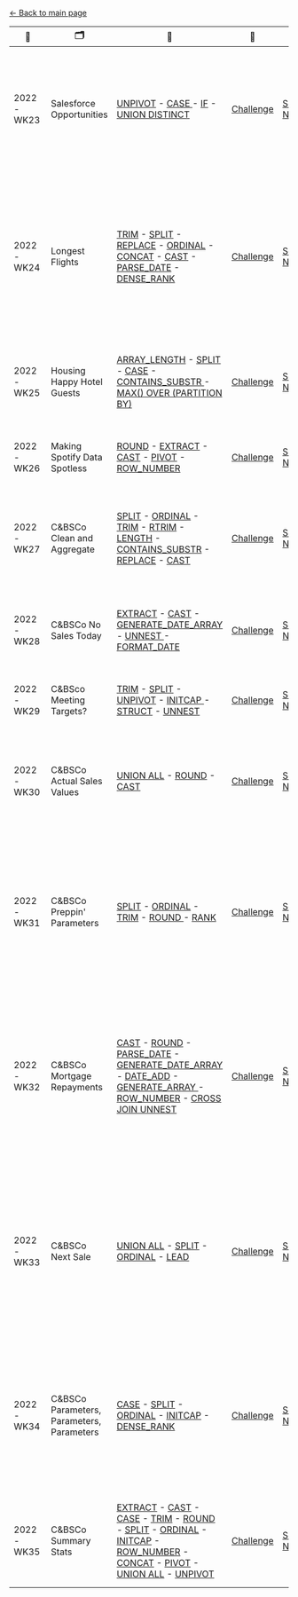 [← Back to main page](https://github.com/meerens/preppin-data/blob/main/README.md)

| 📆        | 🗂                                        | 🧮                                                                                                                                                                                                                                                                                                                                                                                                                                                                                                                                                                                                                                                                                                                                                                                                                                                                                                                                                                                                                                                                                                                                                                                                                                                                                                                                                              | 🧠                                                                                                 | 📒                                                         | 📝                                                                                                                                                                             |
| --------- | ----------------------------------------- | --------------------------------------------------------------------------------------------------------------------------------------------------------------------------------------------------------------------------------------------------------------------------------------------------------------------------------------------------------------------------------------------------------------------------------------------------------------------------------------------------------------------------------------------------------------------------------------------------------------------------------------------------------------------------------------------------------------------------------------------------------------------------------------------------------------------------------------------------------------------------------------------------------------------------------------------------------------------------------------------------------------------------------------------------------------------------------------------------------------------------------------------------------------------------------------------------------------------------------------------------------------------------------------------------------------------------------------------------------------- | -------------------------------------------------------------------------------------------------- | ---------------------------------------------------------- | ------------------------------------------------------------------------------------------------------------------------------------------------------------------------------ |
| 2022-WK23 | Salesforce Opportunities                  | [UNPIVOT](https://cloud.google.com/bigquery/docs/reference/standard-sql/query-syntax#unpivot_operator) - [CASE ](https://cloud.google.com/bigquery/docs/reference/standard-sql/conditional_expressions#case_expr)-  [IF](https://cloud.google.com/bigquery/docs/reference/standard-sql/conditional_expressions#if) - [UNION DISTINCT](https://cloud.google.com/bigquery/docs/reference/standard-sql/query-syntax#union)                                                                                                                                                                                                                                                                                                                                                                                                                                                                                                                                                                                                                                                                                                                                                                                                                                                                                                                                         | [Challenge](https://preppindata.blogspot.com/2022/06/2022-week-23-pd-x-wow-salesforce.html)        | [Solution Notebook](https://count.co/notebook/ALLYdShxAnd) | Unpivoting a wide table (2 columns to rows), unioning tables without duplicating records, chained if functions                                                                 |
| 2022-WK24 | Longest Flights                           | [TRIM](https://cloud.google.com/bigquery/docs/reference/standard-sql/string_functions#trim) - [SPLIT](https://cloud.google.com/bigquery/docs/reference/standard-sql/string_functions#split) - [REPLACE](https://cloud.google.com/bigquery/docs/reference/standard-sql/string_functions#replace) - [ORDINAL](https://cloud.google.com/bigquery/docs/reference/standard-sql/operators#array_subscript_operator) - [CONCAT](https://cloud.google.com/bigquery/docs/reference/standard-sql/string_functions#concat) - [CAST](https://cloud.google.com/bigquery/docs/reference/standard-sql/conversion_functions#cast) - [PARSE_DATE](https://cloud.google.com/bigquery/docs/reference/standard-sql/date_functions#parse_date) - [DENSE_RANK](https://cloud.google.com/bigquery/docs/reference/standard-sql/numbering_functions#dense_rank)                                                                                                                                                                                                                                                                                                                                                                                                                                                                                                                          | [Challenge](https://preppindata.blogspot.com/2022/06/2022-week-24-longest-flights.html)            | [Solution Notebook](https://count.co/notebook/egsKBXWNQqW) | Complex chained string manipulations (arrays, multiple chained functions), dual join (same table on different columns), parsing a date from a string                           |
| 2022-WK25 | Housing Happy Hotel Guests                | [ARRAY_LENGTH](https://cloud.google.com/bigquery/docs/reference/standard-sql/arrays#finding_lengths) - [SPLIT](https://cloud.google.com/bigquery/docs/reference/standard-sql/string_functions#split) - [CASE](https://cloud.google.com/bigquery/docs/reference/standard-sql/conditional_expressions#case_expr) - [CONTAINS_SUBSTR ](https://cloud.google.com/bigquery/docs/reference/standard-sql/string_functions#contains_substr)- [MAX() OVER (PARTITION BY)](https://cloud.google.com/bigquery/docs/reference/standard-sql/window-function-calls)                                                                                                                                                                                                                                                                                                                                                                                                                                                                                                                                                                                                                                                                                                                                                                                                           | [Challenge](https://preppindata.blogspot.com/2022/06/2022-week-25-housing-happy-hotel-guests.html) | [Solution Notebook](https://count.co/notebook/QLP6USadahs) | Complex filtering in WHERE using CASE & LIKE, window functions (aggregation)                                                                                                   |
| 2022-WK26 | Making Spotify Data Spotless              | [ROUND](https://cloud.google.com/bigquery/docs/reference/standard-sql/mathematical_functions#round) - [EXTRACT](https://cloud.google.com/bigquery/docs/reference/standard-sql/date_functions#extract) - [CAST](https://cloud.google.com/bigquery/docs/reference/standard-sql/conversion_functions#cast) - [PIVOT](https://cloud.google.com/bigquery/docs/reference/standard-sql/query-syntax#pivot_operator) - [ROW_NUMBER](https://cloud.google.com/bigquery/docs/reference/standard-sql/numbering_functions#row_number)                                                                                                                                                                                                                                                                                                                                                                                                                                                                                                                                                                                                                                                                                                                                                                                                                                       | [Challenge](https://preppindata.blogspot.com/2022/06/2022-week-26-making-spotify-data.html)        | [Solution Notebook](https://count.co/notebook/QNeQy4t45lN) | Pivoting (rows to columns), window functions (ranking)                                                                                                                         |
| 2022-WK27 | C&BSCo Clean and Aggregate                | [SPLIT](https://cloud.google.com/bigquery/docs/reference/standard-sql/string_functions#split) - [ORDINAL](https://cloud.google.com/bigquery/docs/reference/standard-sql/operators#array_subscript_operator) - [TRIM](https://cloud.google.com/bigquery/docs/reference/standard-sql/string_functions#trim) - [RTRIM](https://cloud.google.com/bigquery/docs/reference/standard-sql/string_functions#rtrim) - [LENGTH](https://cloud.google.com/bigquery/docs/reference/standard-sql/string_functions#length) - [CONTAINS_SUBSTR](https://cloud.google.com/bigquery/docs/reference/standard-sql/string_functions#contains_substr) - [REPLACE](https://cloud.google.com/bigquery/docs/reference/standard-sql/string_functions#replace) - [CAST](https://cloud.google.com/bigquery/docs/reference/standard-sql/conversion_functions#cast)                                                                                                                                                                                                                                                                                                                                                                                                                                                                                                                           | [Challenge](https://preppindata.blogspot.com/2022/07/2022-week-27-c-clean-and-aggregate.html)      | [Solution Notebook](https://count.co/notebook/bSXqSaQ9Zdo) | String manipulation by creating an array from a string and accessing specific elements                                                                                         |
| 2022-WK28 | C&BSCo No Sales Today                     | [EXTRACT](https://cloud.google.com/bigquery/docs/reference/standard-sql/date_functions#extract) - [CAST](https://cloud.google.com/bigquery/docs/reference/standard-sql/conversion_functions#cast) - [GENERATE_DATE_ARRAY](https://cloud.google.com/bigquery/docs/reference/standard-sql/array_functions#generate_date_array) - [UNNEST ](https://cloud.google.com/bigquery/docs/reference/standard-sql/query-syntax#unnest_operator)- [FORMAT_DATE](https://cloud.google.com/bigquery/docs/reference/standard-sql/date_functions#format_date)                                                                                                                                                                                                                                                                                                                                                                                                                                                                                                                                                                                                                                                                                                                                                                                                                   | [Challenge](https://preppindata.blogspot.com/2022/07/2022-week-28-c-no-sales-today.html)           | [Solution Notebook](https://count.co/notebook/wMfhkjhzQBp) | Create an array of dates, converting elements in an array to individual rows                                                                                                   |
| 2022-WK29 | C&BSco Meeting Targets?                   | [TRIM](https://cloud.google.com/bigquery/docs/reference/standard-sql/string_functions#trim) - [SPLIT](https://cloud.google.com/bigquery/docs/reference/standard-sql/string_functions#split) - [UNPIVOT](https://cloud.google.com/bigquery/docs/reference/standard-sql/query-syntax#unpivot_operator) - [INITCAP ](https://cloud.google.com/bigquery/docs/reference/standard-sql/string_functions#initcap)- [STRUCT](https://cloud.google.com/spanner/docs/reference/standard-sql/data-types#constructing_a_struct) - [UNNEST](https://cloud.google.com/bigquery/docs/reference/standard-sql/query-syntax#unnest_operator)                                                                                                                                                                                                                                                                                                                                                                                                                                                                                                                                                                                                                                                                                                                                       | [Challenge](https://preppindata.blogspot.com/2022/07/2022-week-29-c-meeting-targets.html)          | [Solution Notebook](https://count.co/notebook/Kj16wzIOrPs) | Unpivoting (columns to rows), using proper case                                                                                                                                |
| 2022-WK30 | C&BSCo Actual Sales Values                | [UNION ALL](https://cloud.google.com/bigquery/docs/reference/standard-sql/query-syntax#union) - [ROUND](https://cloud.google.com/bigquery/docs/reference/standard-sql/mathematical_functions#round) - [CAST](https://cloud.google.com/bigquery/docs/reference/standard-sql/conversion_functions#cast)                                                                                                                                                                                                                                                                                                                                                                                                                                                                                                                                                                                                                                                                                                                                                                                                                                                                                                                                                                                                                                                           | [Challenge](https://preppindata.blogspot.com/2022/07/2022-week-30-c-actual-sales-values.html)      | [Solution Notebook](https://count.co/notebook/wTDx086J1yp) | Unioning 2 files and adding a column to identify the file (read: region), simple joins and aggregations                                                                        |
| 2022-WK31 | C&BSCo Preppin' Parameters                | [SPLIT](https://cloud.google.com/bigquery/docs/reference/standard-sql/string_functions#split) - [ORDINAL](https://cloud.google.com/bigquery/docs/reference/standard-sql/operators#array_subscript_operator) - [TRIM](https://cloud.google.com/bigquery/docs/reference/standard-sql/string_functions#trim) - [ROUND ](https://cloud.google.com/bigquery/docs/reference/standard-sql/mathematical_functions#round)- [RANK](https://cloud.google.com/bigquery/docs/reference/standard-sql/numbering_functions#rank)                                                                                                                                                                                                                                                                                                                                                                                                                                                                                                                                                                                                                                                                                                                                                                                                                                                | [Challenge](https://preppindata.blogspot.com/2022/08/2022-week-31-c-preppin-parameters.html)       | [Solution Notebook](https://count.co/notebook/ZVkjh4yRKot) | Practicing basics (string manipulations using arrays and ordinal position, aggregations, filtering), TOP N using CTE’s, rounding before decimal point                          |
| 2022-WK32 | C&BSCo Mortgage Repayments                | [CAST](https://cloud.google.com/bigquery/docs/reference/standard-sql/mathematical_functions#round) - [ROUND](https://cloud.google.com/bigquery/docs/reference/standard-sql/mathematical_functions#round) - [PARSE_DATE](https://cloud.google.com/bigquery/docs/reference/standard-sql/date_functions#parse_date) - [GENERATE_DATE_ARRAY ](https://cloud.google.com/bigquery/docs/reference/standard-sql/array_functions#generate_date_array)- [DATE_ADD](https://cloud.google.com/bigquery/docs/reference/standard-sql/date_functions#date_add) - [GENERATE_ARRAY ](https://cloud.google.com/bigquery/docs/reference/standard-sql/array_functions#generate_array)- [ROW_NUMBER](https://cloud.google.com/bigquery/docs/reference/standard-sql/numbering_functions#row_number) - [CROSS JOIN UNNEST](https://cloud.google.com/bigquery/docs/reference/standard-sql/arrays#flattening_arrays)                                                                                                                                                                                                                                                                                                                                                                                                                                                                     | [Challenge](https://preppindata.blogspot.com/2022/07/2022-week-32-c-mortgage-repayments.html)      | [Solution Notebook](https://count.co/notebook/2pbGJxHFuSq) | Generating arrays (dates, numeric values), flatten arrays while preserving the values of the other columns in the table, adding a timeinterval to a date, creating a row index |
| 2022-WK33 | C&BSCo Next Sale                          | [UNION ALL](https://cloud.google.com/bigquery/docs/reference/standard-sql/query-syntax#set_operators) - [SPLIT](https://cloud.google.com/bigquery/docs/reference/standard-sql/string_functions#split) - [ORDINAL](https://cloud.google.com/bigquery/docs/reference/standard-sql/operators#array_subscript_operator) - [LEAD](https://cloud.google.com/bigquery/docs/reference/standard-sql/navigation_functions#lead)                                                                                                                                                                                                                                                                                                                                                                                                                                                                                                                                                                                                                                                                                                                                                                                                                                                                                                                                           | [Challenge](https://preppindata.blogspot.com/2022/08/2022-week-33-c-next-sale.html)                | [Solution Notebook](https://count.co/notebook/BHLe4x6IZJN) | Unioning tables (tables don’t have the same number of columns), importance of the order of operations, determining the next value in bringing it back to same row              |
| 2022-WK34 | C&BSCo Parameters, Parameters, Parameters | [CASE](https://cloud.google.com/bigquery/docs/reference/standard-sql/conditional_expressions#case_expr) - [SPLIT](https://cloud.google.com/bigquery/docs/reference/standard-sql/string_functions#split) - [ORDINAL](https://cloud.google.com/bigquery/docs/reference/standard-sql/operators#array_subscript_operator) - [INITCAP](https://cloud.google.com/bigquery/docs/reference/standard-sql/string_functions#initcap) - [DENSE_RANK](https://cloud.google.com/bigquery/docs/reference/standard-sql/numbering_functions#dense_rank)                                                                                                                                                                                                                                                                                                                                                                                                                                                                                                                                                                                                                                                                                                                                                                                                                          | [Challenge](https://preppindata.blogspot.com/2022/08/2022-week-34-c-parameters-parameters.html)    | [Solution Notebook](https://count.co/notebook/IGnJywbVtfa) | Practising splitting strings using arrays,  ranking records using dense_rank (ranking increments by 1, records in the same subset are ranked the same)                         |
| 2022-WK35 | C&BSCo Summary Stats                      | [EXTRACT](https://cloud.google.com/bigquery/docs/reference/standard-sql/date_functions#extract) - [CAST](https://cloud.google.com/bigquery/docs/reference/standard-sql/conversion_functions#cast) - [CASE](https://cloud.google.com/bigquery/docs/reference/standard-sql/conditional_expressions#case_expr) - [TRIM](https://cloud.google.com/bigquery/docs/reference/standard-sql/string_functions#trim) - [ROUND](https://cloud.google.com/bigquery/docs/reference/standard-sql/mathematical_functions#round) - [SPLIT](https://cloud.google.com/bigquery/docs/reference/standard-sql/string_functions#split) - [ORDINAL](https://cloud.google.com/bigquery/docs/reference/standard-sql/operators#array_subscript_operator) - [INITCAP](https://cloud.google.com/bigquery/docs/reference/standard-sql/string_functions#initcap) - [ROW_NUMBER](https://cloud.google.com/bigquery/docs/reference/standard-sql/numbering_functions#row_number) - [CONCAT](https://cloud.google.com/bigquery/docs/reference/standard-sql/string_functions#concat) - [PIVOT](https://cloud.google.com/bigquery/docs/reference/standard-sql/query-syntax#pivot_operator) - [UNION ALL](https://cloud.google.com/bigquery/docs/reference/standard-sql/query-syntax#union) -  [UNPIVOT](https://cloud.google.com/bigquery/docs/reference/standard-sql/query-syntax#unpivot_operator) | [Challenge](https://preppindata.blogspot.com/2022/08/2022-week-35-c-summary-stats.html)            | [Solution Notebook](https://count.co/notebook/KwCExg1P527) | Combining PIVOT (rows to columns) & UNPIVOT (columns to rows) to reshape a table.                                                                                              |

